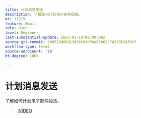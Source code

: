 ```yaml
---
title: 计划消息发送
description: 了解如何计划电子邮件投放。
kt: 11915
feature: Email
role: User
level: Beginner
last-substantial-update: 2023-03-10T00:00:00Z
source-git-commit: 89df23d00913d36b93d3be03b62c74320524f9c7
workflow-type: tm+mt
source-wordcount: '18'
ht-degree: 100%

---
```



# 计划消息发送

了解如何计划电子邮件投放。

>[!VIDEO](https://video.tv.adobe.com/v/3415919/?quality=12&learn=on)
